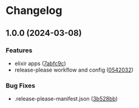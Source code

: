 # Changelog

## 1.0.0 (2024-03-08)


### Features

* elixir apps ([7abfc9c](https://github.com/nicolas-mark/release-please-testing/commit/7abfc9c636f8b56ba83b147550dad6e9d90e9b26))
* release-please workflow and config ([0542032](https://github.com/nicolas-mark/release-please-testing/commit/0542032a91a63e4092075db1081c204d98000307))


### Bug Fixes

* .release-please-manifest.json ([3b528bb](https://github.com/nicolas-mark/release-please-testing/commit/3b528bb02ce93923aefffc9ec069ae6b6507757f))

